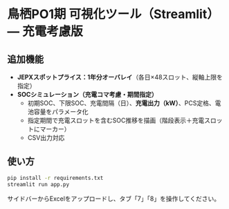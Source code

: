 
# 鳥栖PO1期 可視化ツール（Streamlit）— 充電考慮版

## 追加機能
- **JEPXスポットプライス：1年分オーバレイ**（各日×48スロット、縦軸上限を指定）
- **SOCシミュレーション（充電コマ考慮・期間指定）**
  - 初期SOC、下限SOC、充電間隔（日）、**充電出力（kW）**、PCS定格、電池容量をパラメータ化
  - 指定期間で充電スロットを含むSOC推移を描画（階段表示＋充電スロットにマーカー）
  - CSV出力対応

## 使い方
```bash
pip install -r requirements.txt
streamlit run app.py
```
サイドバーからExcelをアップロードし、タブ「7」「8」を操作してください。
